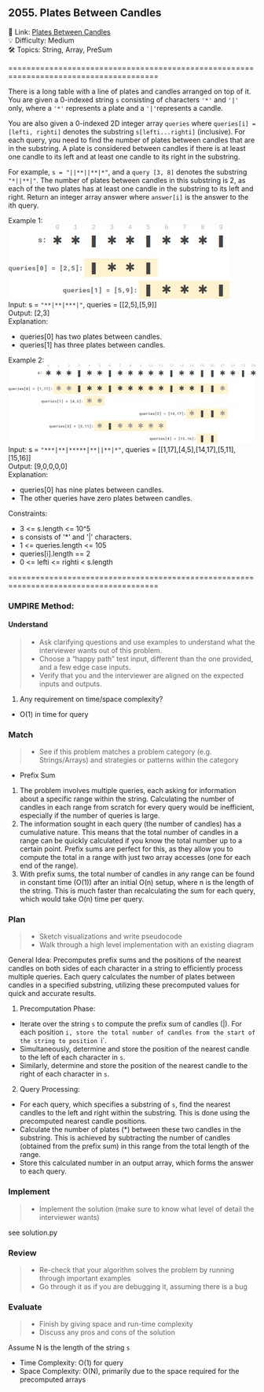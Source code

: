 ## 2055. Plates Between Candles
🔗  Link: [Plates Between Candles](https://leetcode.com/problems/plates-between-candles/description/)<br>
💡 Difficulty: Medium<br>
🛠️ Topics: String, Array, PreSum<br>

=======================================================================================<br>

There is a long table with a line of plates and candles arranged on top of it. You are given a 0-indexed string `s` consisting of characters `'*'` and `'|'` only, where a `'*'` represents a plate and a `'|'`represents a candle.

You are also given a 0-indexed 2D integer array `queries` where `queries[i] = [lefti, righti]` denotes the substring `s[lefti...righti]` (inclusive). For each query, you need to find the number of plates between candles that are in the substring. A plate is considered between candles if there is at least one candle to its left and at least one candle to its right in the substring.

For example, `s = "||**||**|*"`, and a `query [3, 8]` denotes the substring `"*||**|"`. The number of plates between candles in this substring is 2, as each of the two plates has at least one candle in the substring to its left and right.
Return an integer array answer where `answer[i]` is the answer to the ith query.


Example 1:<br>
![image1](image.png)<br>
Input: s = `"**|**|***|"`, queries = [[2,5],[5,9]]<br>
Output: [2,3]<br>
Explanation:<br>
- queries[0] has two plates between candles.
- queries[1] has three plates between candles.


Example 2:<br>
![image2](image-1.png)<br>
Input: s = `"***|**|*****|**||**|*"`, queries = [[1,17],[4,5],[14,17],[5,11],[15,16]]<br>
Output: [9,0,0,0,0]<br>
Explanation:<br>
- queries[0] has nine plates between candles.
- The other queries have zero plates between candles.


Constraints:<br>
- 3 <= s.length <= 10^5
- s consists of '*' and '|' characters.
- 1 <= queries.length <= 105
- queries[i].length == 2
- 0 <= lefti <= righti < s.length<br>

=======================================================================================<br>
### UMPIRE Method:
#### Understand

> - Ask clarifying questions and use examples to understand what the interviewer wants out of this problem.
> - Choose a “happy path” test input, different than the one provided, and a few edge case inputs. 
> - Verify that you and the interviewer are aligned on the expected inputs and outputs.
1.  Any requirement on time/space complexity?
- O(1) in time for query


### Match
> - See if this problem matches a problem category (e.g. Strings/Arrays) and strategies or patterns within the category


- Prefix Sum<br>
1) The problem involves multiple queries, each asking for information about a specific range within the string. Calculating the number of candles in each range from scratch for every query would be inefficient, especially if the number of queries is large.<br>
2) The information sought in each query (the number of candles) has a cumulative nature. This means that the total number of candles in a range can be quickly calculated if you know the total number up to a certain point. Prefix sums are perfect for this, as they allow you to compute the total in a range with just two array accesses (one for each end of the range).
3) With prefix sums, the total number of candles in any range can be found in constant time (O(1)) after an initial O(n) setup, where n is the length of the string. This is much faster than recalculating the sum for each query, which would take O(n) time per query.


### Plan
> - Sketch visualizations and write pseudocode
> - Walk through a high level implementation with an existing diagram

General Idea: Precomputes prefix sums and the positions of the nearest candles on both sides of each character in a string to efficiently process multiple queries. Each query calculates the number of plates between candles in a specified substring, utilizing these precomputed values for quick and accurate results.

1) Precomputation Phase:
- Iterate over the string `s` to compute the prefix sum of candles (|). For each position `i, store the total number of candles from the start of the string to position `i`.
- Simultaneously, determine and store the position of the nearest candle to the left of each character in `s`.
- Similarly, determine and store the position of the nearest candle to the right of each character in `s`.

2) Query Processing:
- For each query, which specifies a substring of `s`, find the nearest candles to the left and right within the substring. This is done using the precomputed nearest candle positions.
- Calculate the number of plates (*) between these two candles in the substring. This is achieved by subtracting the number of candles (obtained from the prefix sum) in this range from the total length of the range.
- Store this calculated number in an output array, which forms the answer to each query.


### Implement
> - Implement the solution (make sure to know what level of detail the interviewer wants)

see solution.py

### Review
> - Re-check that your algorithm solves the problem by running through important examples
> - Go through it as if you are debugging it, assuming there is a bug
### Evaluate
> - Finish by giving space and run-time complexity
> - Discuss any pros and cons of the solution

Assume N is the length of the string `s`

- Time Complexity: O(1) for query
- Space Complexity: O(N), primarily due to the space required for the precomputed arrays